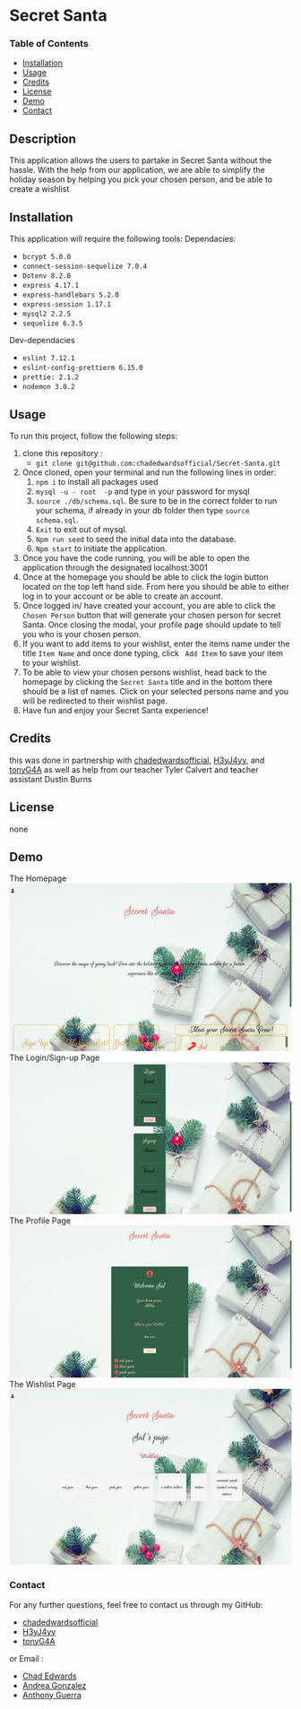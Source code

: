 
  #  Secret Santa

  ### Table of Contents 

  - [Installation](#installation)
  - [Usage](#usage)
  - [Credits](#credits)
  - [License](#license)
  - [Demo](#demo)
  - [Contact](#contact)

  ## Description
  This application allows the users to partake in Secret Santa without the hassle. With the help from our application, we are able to simplify the holiday season by helping you pick your chosen person, and be able to create a wishlist	

  ## Installation
  This application will require the following tools: 
  Dependacies: 
   - `bcrypt 5.0.0`
   - `connect-session-sequelize 7.0.4`
   - `Dotenv 8.2.0`
   - `express 4.17.1`
   - `express-handlebars 5.2.0`
   - `express-session 1.17.1`
   - `mysql2 2.2.5`
   - `sequelize 6.3.5`
   
   Dev-dependacies
   - `eslint 7.12.1`
   - `eslint-config-prettierm 6.15.0`
   - `prettie: 2.1.2`
   - `nodemon 3.0.2`

  ## Usage
  
To run this project, follow the following steps: 
1. clone this repository :
    * `git clone git@github.com:chadedwardsofficial/Secret-Santa.git`
2. Once cloned, open your terminal and run the following lines in order:
    1. `npm i` to install all packages used
    2. `mysql -u - root  -p` and type in your password for mysql 
    3. `source ./db/schema.sql`. Be sure to be in the correct folder to run your schema, if already in your db folder then type `source schema.sql`.
    4. `Exit` to exit out of mysql.
    5. `Npm run seed` to seed the initial data into the database. 
    6. `Npm start` to initiate the application.
3. Once you have the code running, you will be able to open the application through the designated localhost:3001 
4. Once at the homepage you should be able to click the login button located on the top left hand side.  From here you should be able to either log in to your account or be able to create an account. 
5. Once logged in/ have created your account, you are able to click the `Chosen Person` button that will generate your chosen person for secret Santa. Once closing the modal, your profile page should update to tell you who is your chosen person. 
6. If you want to add items to your wishlist, enter the items name under the title `Item Name` and once done typing, click ` Add Item` to save your item to your wishlist. 
7. To be able to view your chosen persons wishlist, head back to the homepage by clicking the `Secret Santa` title and in the bottom there should be a list of names. Click on your selected persons name and you will be redirected to their wishlist page. 
8. Have fun and enjoy your Secret Santa experience! 


  ## Credits
  this was done in partnership with [chadedwardsofficial](https://github.com/), [H3yJ4yy](https://github.com/), and [tonyG4A](https://github.com/) as well as help from our teacher Tyler Calvert and teacher assistant Dustin Burns
  
  ## License
  none 
 
  ## Demo
  The Homepage
  ![The Homepage](./public/photos/Secret-Santa-homepage.png)
  The Login/Sign-up Page
  ![The Login/Sign-up Page](./public/photos/Secret-Santa-login:signup-page.png)
  The Profile Page
  ![The Profile Page](./public/photos/Secret-Santa-profile-page.png)
  The Wishlist Page
  ![The Wishlist Page](./public/photos/Secret-Santa-wishlist-page.png)

  ### Contact 
  For any further questions, feel free to contact us through my GitHub: 
  - [chadedwardsofficial](https://github.com/)
  - [H3yJ4yy](https://github.com/)
  - [tonyG4A](https://github.com/) 

  or Email :

  - [Chad Edwards](mailto:chadedwardsofficial@gmail.com)
  - [Andrea Gonzalez](mailto:agon0015@gmail.com)
  - [Anthony Guerra](mailto:tx.tony9@gmail.com)
